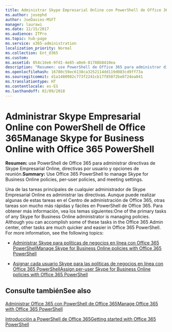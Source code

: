 ```yaml
---
title: Administrar Skype Empresarial Online con PowerShell de Office 365
ms.author: josephd
author: JoeDavies-MSFT
manager: laurawi
ms.date: 12/15/2017
ms.audience: ITPro
ms.topic: hub-page
ms.service: o365-administration
localization_priority: Normal
ms.collection: Ent_O365
ms.custom: 
ms.assetid: 054c16e6-9fd1-4e85-a0e6-81788b8410ea
description: "Resumen: use PowerShell de Office 365 para administrar directivas de Skype Empresarial Online, directivas por usuario y opciones de reunión."
ms.openlocfilehash: 16780c59ec6138ca3252114dd119d083cd9ff73a
ms.sourcegitcommit: d1a1480982c773f2241cb17f85072be8724ea841
ms.translationtype: HT
ms.contentlocale: es-ES
ms.lasthandoff: 02/09/2018
---
```

# <a name="manage-skype-for-business-online-with-office-365-powershell"></a><span data-ttu-id="22d69-103">Administrar Skype Empresarial Online con PowerShell de Office 365</span><span class="sxs-lookup"><span data-stu-id="22d69-103">Manage Skype for Business Online with Office 365 PowerShell</span></span>

 <span data-ttu-id="22d69-104">**Resumen:** use PowerShell de Office 365 para administrar directivas de Skype Empresarial Online, directivas por usuario y opciones de reunión.</span><span class="sxs-lookup"><span data-stu-id="22d69-104">**Summary:** Use Office 365 PowerShell to manage Skype for Business Online policies, per-user policies, and meeting settings.</span></span>
  
<span data-ttu-id="22d69-p101">Una de las tareas principales de cualquier administrador de Skype Empresarial Online es administrar las directivas. Aunque puede realizar algunas de estas tareas en el Centro de administración de Office 365, otras tareas son mucho más rápidas y fáciles en PowerShell de Office 365. Para obtener más información, vea los temas siguientes:</span><span class="sxs-lookup"><span data-stu-id="22d69-p101">One of the primary tasks of any Skype for Business Online administrator is managing policies. Although you can accomplish some of these tasks in the Office 365 Admin center, other tasks are much quicker and easier in Office 365 PowerShell. For more information, see the following topics:</span></span>
  
- [<span data-ttu-id="22d69-108">Administrar Skype para políticas de negocios en línea con Office 365 PowerShell</span><span class="sxs-lookup"><span data-stu-id="22d69-108">Manage Skype for Business Online policies with Office 365 PowerShell</span></span>](manage-skype-for-business-online-policies-with-office-365-powershell.md)
    
- [<span data-ttu-id="22d69-109">Asignar cada usuario Skype para las políticas de negocios en línea con Office 365 PowerShell</span><span class="sxs-lookup"><span data-stu-id="22d69-109">Assign per-user Skype for Business Online policies with Office 365 PowerShell</span></span>](assign-per-user-skype-for-business-online-policies-with-office-365-powershell.md)
    
## <a name="see-also"></a><span data-ttu-id="22d69-110">Consulte también</span><span class="sxs-lookup"><span data-stu-id="22d69-110">See also</span></span>

#### 

[<span data-ttu-id="22d69-111">Administrar Office 365 con PowerShell de Office 365</span><span class="sxs-lookup"><span data-stu-id="22d69-111">Manage Office 365 with Office 365 PowerShell</span></span>](manage-office-365-with-office-365-powershell.md)
  
[<span data-ttu-id="22d69-112">Introducción a PowerShell de Office 365</span><span class="sxs-lookup"><span data-stu-id="22d69-112">Getting started with Office 365 PowerShell</span></span>](getting-started-with-office-365-powershell.md)

